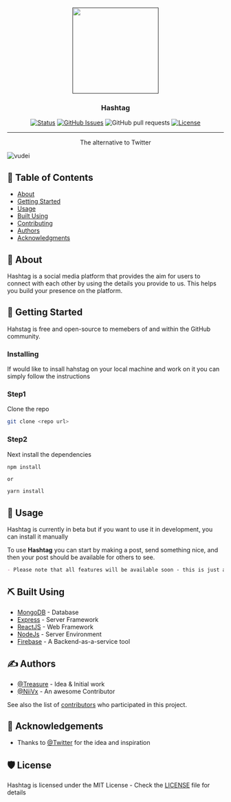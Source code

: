 <p align="center">
  <a href="" rel="noopener">
 <img width=200px height=200px src="public/hashtag_logo.png"></a>
</p>

<h3 align="center">Hashtag</h3>

<div align="center">

[![Status](https://img.shields.io/badge/status-active-success.svg)]()
[![GitHub Issues](https://img.shields.io/github/issues/creative-tutorials/hashtag)](https://github.com/creative-tutorials/hashtag/issues)
![GitHub pull requests](https://img.shields.io/github/issues-pr/creative-tutorials/hashtag)
[![License](https://img.shields.io/badge/license-MIT-blue.svg)](/LICENSE)

</div>

---

<p align="center"> The alternative to Twitter
    <br> 
</p>

![vudei](https://im5.ezgif.com/tmp/ezgif-5-eb12ae6803.gif)

## 📝 Table of Contents

- [About](#about)
- [Getting Started](#getting_started)
- [Usage](#usage)
- [Built Using](#built_using)
- [Contributing](/blob/master/CONTRIBUTING.md)
- [Authors](#authors)
- [Acknowledgments](#acknowledgement)

## 🧐 About <a name = "about"></a>

Hashtag is a social media platform that provides the aim for users to connect with each other by using the details you provide to us. This helps you build your presence on the platform.

## 🏁 Getting Started <a name = "getting_started"></a>

Hahstag is free and open-source to memebers of and within the GitHub community.

### Installing

If would like to insall hahstag on your local machine and work on it you can simply follow the instructions

### Step1

Clone the repo

```bash
git clone <repo url>
```

### Step2

Next install the dependencies

```bash
npm install
```

`or`

```bash
yarn install
```

## 🎈 Usage <a name="usage"></a>

Hashtag is currently in beta but if you want to use it in development, you can install it manually

To use **Hashtag** you can start by making a post, send something nice, and then your post should be available for others to see.

```md
- Please note that all features will be available soon - this is just a development feature, and still on beta release
```

## ⛏️ Built Using <a name = "built_using"></a>

- [MongoDB](https://www.mongodb.com/) - Database
- [Express](https://expressjs.com/) - Server Framework
- [ReactJS](https://vuejs.org/) - Web Framework
- [NodeJs](https://nodejs.org/en/) - Server Environment
- [Firebase](https://firebase.google.com/) - A Backend-as-a-service tool

## ✍️ Authors <a name = "authors"></a>

- [@Treasure](https://github.com/creative-tutorials) - Idea & Initial work
- [@NiiVx](https://github.com/NiiVx) - An awesome Contributor

See also the list of [contributors](https://github.com/creative-tutorials/hashtag/contributors) who participated in this project.

## 🎉 Acknowledgements <a name = "acknowledgement"></a>

<!-- - Hat tip to anyone whose code was used -->
- Thanks to [@Twitter](https://twitter.com/) for the idea and inspiration

## 🛡 License

Hashtag is licensed under the MIT License - Check the [LICENSE](LICENSE) file for details
<!-- - References -->
